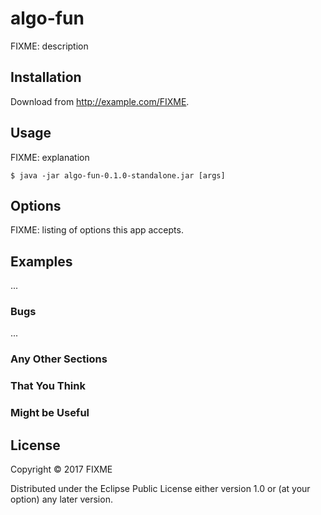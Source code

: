 # algo-fun

FIXME: description

## Installation

Download from http://example.com/FIXME.

## Usage

FIXME: explanation

    $ java -jar algo-fun-0.1.0-standalone.jar [args]

## Options

FIXME: listing of options this app accepts.

## Examples

...

### Bugs

...

### Any Other Sections
### That You Think
### Might be Useful

## License

Copyright © 2017 FIXME

Distributed under the Eclipse Public License either version 1.0 or (at
your option) any later version.
